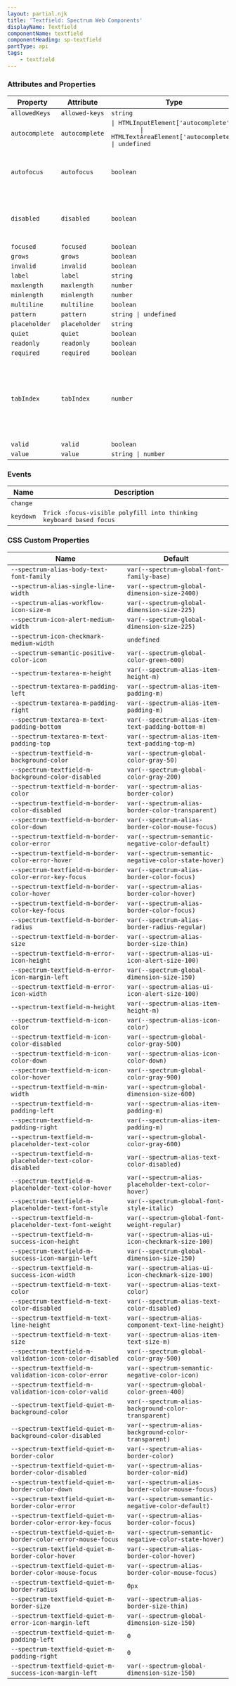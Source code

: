 ```yaml
---
layout: partial.njk
title: 'Textfield: Spectrum Web Components'
displayName: Textfield
componentName: textfield
componentHeading: sp-textfield
partType: api
tags:
    - textfield
---
```


### Attributes and Properties

<div class="table-container">
<table class="spectrum-Table">
<thead class="spectrum-Table-head">
<tr>

<th class="spectrum-Table-headCell">
Property
</th>

<th class="spectrum-Table-headCell">
Attribute
</th>

<th class="spectrum-Table-headCell">
Type
</th>

<th class="spectrum-Table-headCell">
Default
</th>

<th class="spectrum-Table-headCell">
Description
</th>

</tr>
</thead>
<tbody class="spectrum-Table-body">

<tr class="spectrum-Table-row">

<td class="spectrum-Table-cell">
<code>allowedKeys</code>
</td>

<td class="spectrum-Table-cell">
<code>allowed-keys</code>
</td>

<td class="spectrum-Table-cell">
<code>string</code>
</td>

<td class="spectrum-Table-cell">
<code>''</code>
</td>

<td class="spectrum-Table-cell">

</td>

</tr>

<tr class="spectrum-Table-row">

<td class="spectrum-Table-cell">
<code>autocomplete</code>
</td>

<td class="spectrum-Table-cell">
<code>autocomplete</code>
</td>

<td class="spectrum-Table-cell">
<code>| HTMLInputElement['autocomplete']
        | HTMLTextAreaElement['autocomplete'] | undefined</code>
</td>

<td class="spectrum-Table-cell">
<code></code>
</td>

<td class="spectrum-Table-cell">

</td>

</tr>

<tr class="spectrum-Table-row">

<td class="spectrum-Table-cell">
<code>autofocus</code>
</td>

<td class="spectrum-Table-cell">
<code>autofocus</code>
</td>

<td class="spectrum-Table-cell">
<code>boolean</code>
</td>

<td class="spectrum-Table-cell">
<code>false</code>
</td>

<td class="spectrum-Table-cell">
When this control is rendered, focus it automatically
</td>

</tr>

<tr class="spectrum-Table-row">

<td class="spectrum-Table-cell">
<code>disabled</code>
</td>

<td class="spectrum-Table-cell">
<code>disabled</code>
</td>

<td class="spectrum-Table-cell">
<code>boolean</code>
</td>

<td class="spectrum-Table-cell">
<code>false</code>
</td>

<td class="spectrum-Table-cell">
Disable this control. It will not receive focus or events
</td>

</tr>

<tr class="spectrum-Table-row">

<td class="spectrum-Table-cell">
<code>focused</code>
</td>

<td class="spectrum-Table-cell">
<code>focused</code>
</td>

<td class="spectrum-Table-cell">
<code>boolean</code>
</td>

<td class="spectrum-Table-cell">
<code>false</code>
</td>

<td class="spectrum-Table-cell">

</td>

</tr>

<tr class="spectrum-Table-row">

<td class="spectrum-Table-cell">
<code>grows</code>
</td>

<td class="spectrum-Table-cell">
<code>grows</code>
</td>

<td class="spectrum-Table-cell">
<code>boolean</code>
</td>

<td class="spectrum-Table-cell">
<code>false</code>
</td>

<td class="spectrum-Table-cell">

</td>

</tr>

<tr class="spectrum-Table-row">

<td class="spectrum-Table-cell">
<code>invalid</code>
</td>

<td class="spectrum-Table-cell">
<code>invalid</code>
</td>

<td class="spectrum-Table-cell">
<code>boolean</code>
</td>

<td class="spectrum-Table-cell">
<code>false</code>
</td>

<td class="spectrum-Table-cell">

</td>

</tr>

<tr class="spectrum-Table-row">

<td class="spectrum-Table-cell">
<code>label</code>
</td>

<td class="spectrum-Table-cell">
<code>label</code>
</td>

<td class="spectrum-Table-cell">
<code>string</code>
</td>

<td class="spectrum-Table-cell">
<code>''</code>
</td>

<td class="spectrum-Table-cell">

</td>

</tr>

<tr class="spectrum-Table-row">

<td class="spectrum-Table-cell">
<code>maxlength</code>
</td>

<td class="spectrum-Table-cell">
<code>maxlength</code>
</td>

<td class="spectrum-Table-cell">
<code>number</code>
</td>

<td class="spectrum-Table-cell">
<code>-1</code>
</td>

<td class="spectrum-Table-cell">

</td>

</tr>

<tr class="spectrum-Table-row">

<td class="spectrum-Table-cell">
<code>minlength</code>
</td>

<td class="spectrum-Table-cell">
<code>minlength</code>
</td>

<td class="spectrum-Table-cell">
<code>number</code>
</td>

<td class="spectrum-Table-cell">
<code>-1</code>
</td>

<td class="spectrum-Table-cell">

</td>

</tr>

<tr class="spectrum-Table-row">

<td class="spectrum-Table-cell">
<code>multiline</code>
</td>

<td class="spectrum-Table-cell">
<code>multiline</code>
</td>

<td class="spectrum-Table-cell">
<code>boolean</code>
</td>

<td class="spectrum-Table-cell">
<code>false</code>
</td>

<td class="spectrum-Table-cell">

</td>

</tr>

<tr class="spectrum-Table-row">

<td class="spectrum-Table-cell">
<code>pattern</code>
</td>

<td class="spectrum-Table-cell">
<code>pattern</code>
</td>

<td class="spectrum-Table-cell">
<code>string | undefined</code>
</td>

<td class="spectrum-Table-cell">
<code></code>
</td>

<td class="spectrum-Table-cell">

</td>

</tr>

<tr class="spectrum-Table-row">

<td class="spectrum-Table-cell">
<code>placeholder</code>
</td>

<td class="spectrum-Table-cell">
<code>placeholder</code>
</td>

<td class="spectrum-Table-cell">
<code>string</code>
</td>

<td class="spectrum-Table-cell">
<code>''</code>
</td>

<td class="spectrum-Table-cell">

</td>

</tr>

<tr class="spectrum-Table-row">

<td class="spectrum-Table-cell">
<code>quiet</code>
</td>

<td class="spectrum-Table-cell">
<code>quiet</code>
</td>

<td class="spectrum-Table-cell">
<code>boolean</code>
</td>

<td class="spectrum-Table-cell">
<code>false</code>
</td>

<td class="spectrum-Table-cell">

</td>

</tr>

<tr class="spectrum-Table-row">

<td class="spectrum-Table-cell">
<code>readonly</code>
</td>

<td class="spectrum-Table-cell">
<code>readonly</code>
</td>

<td class="spectrum-Table-cell">
<code>boolean</code>
</td>

<td class="spectrum-Table-cell">
<code>false</code>
</td>

<td class="spectrum-Table-cell">

</td>

</tr>

<tr class="spectrum-Table-row">

<td class="spectrum-Table-cell">
<code>required</code>
</td>

<td class="spectrum-Table-cell">
<code>required</code>
</td>

<td class="spectrum-Table-cell">
<code>boolean</code>
</td>

<td class="spectrum-Table-cell">
<code>false</code>
</td>

<td class="spectrum-Table-cell">

</td>

</tr>

<tr class="spectrum-Table-row">

<td class="spectrum-Table-cell">
<code>tabIndex</code>
</td>

<td class="spectrum-Table-cell">
<code>tabIndex</code>
</td>

<td class="spectrum-Table-cell">
<code>number</code>
</td>

<td class="spectrum-Table-cell">
<code></code>
</td>

<td class="spectrum-Table-cell">
The tab index to apply to this control. See general documentation about
the tabindex HTML property
</td>

</tr>

<tr class="spectrum-Table-row">

<td class="spectrum-Table-cell">
<code>valid</code>
</td>

<td class="spectrum-Table-cell">
<code>valid</code>
</td>

<td class="spectrum-Table-cell">
<code>boolean</code>
</td>

<td class="spectrum-Table-cell">
<code>false</code>
</td>

<td class="spectrum-Table-cell">

</td>

</tr>

<tr class="spectrum-Table-row">

<td class="spectrum-Table-cell">
<code>value</code>
</td>

<td class="spectrum-Table-cell">
<code>value</code>
</td>

<td class="spectrum-Table-cell">
<code>string | number</code>
</td>

<td class="spectrum-Table-cell">
<code></code>
</td>

<td class="spectrum-Table-cell">

</td>

</tr>

</tbody>
</table>
</div>
    


### Events

<div class="table-container">
<table class="spectrum-Table">
<thead class="spectrum-Table-head">
<tr>

<th class="spectrum-Table-headCell">
Name
</th>

<th class="spectrum-Table-headCell">
Description
</th>

</tr>
</thead>
<tbody class="spectrum-Table-body">

<tr class="spectrum-Table-row">

<td class="spectrum-Table-cell">
<code>change</code>
</td>

<td class="spectrum-Table-cell">
<code></code>
</td>

</tr>

<tr class="spectrum-Table-row">

<td class="spectrum-Table-cell">
<code>keydown</code>
</td>

<td class="spectrum-Table-cell">
<code>Trick :focus-visible polyfill into thinking keyboard based focus</code>
</td>

</tr>

</tbody>
</table>
</div>
    

### CSS Custom Properties

<div class="table-container">
<table class="spectrum-Table">
<thead class="spectrum-Table-head">
<tr>

<th class="spectrum-Table-headCell">
Name
</th>

<th class="spectrum-Table-headCell">
Default
</th>

</tr>
</thead>
<tbody class="spectrum-Table-body">

<tr class="spectrum-Table-row">

<td class="spectrum-Table-cell">
<code>--spectrum-alias-body-text-font-family</code>
</td>

<td class="spectrum-Table-cell">
<code>var(--spectrum-global-font-family-base)</code>
</td>

</tr>

<tr class="spectrum-Table-row">

<td class="spectrum-Table-cell">
<code>--spectrum-alias-single-line-width</code>
</td>

<td class="spectrum-Table-cell">
<code>var(--spectrum-global-dimension-size-2400)</code>
</td>

</tr>

<tr class="spectrum-Table-row">

<td class="spectrum-Table-cell">
<code>--spectrum-alias-workflow-icon-size-m</code>
</td>

<td class="spectrum-Table-cell">
<code>var(--spectrum-global-dimension-size-225)</code>
</td>

</tr>

<tr class="spectrum-Table-row">

<td class="spectrum-Table-cell">
<code>--spectrum-icon-alert-medium-width</code>
</td>

<td class="spectrum-Table-cell">
<code>var(--spectrum-global-dimension-size-225)</code>
</td>

</tr>

<tr class="spectrum-Table-row">

<td class="spectrum-Table-cell">
<code>--spectrum-icon-checkmark-medium-width</code>
</td>

<td class="spectrum-Table-cell">
<code>undefined</code>
</td>

</tr>

<tr class="spectrum-Table-row">

<td class="spectrum-Table-cell">
<code>--spectrum-semantic-positive-color-icon</code>
</td>

<td class="spectrum-Table-cell">
<code>var(--spectrum-global-color-green-600)</code>
</td>

</tr>

<tr class="spectrum-Table-row">

<td class="spectrum-Table-cell">
<code>--spectrum-textarea-m-height</code>
</td>

<td class="spectrum-Table-cell">
<code>var(--spectrum-alias-item-height-m)</code>
</td>

</tr>

<tr class="spectrum-Table-row">

<td class="spectrum-Table-cell">
<code>--spectrum-textarea-m-padding-left</code>
</td>

<td class="spectrum-Table-cell">
<code>var(--spectrum-alias-item-padding-m)</code>
</td>

</tr>

<tr class="spectrum-Table-row">

<td class="spectrum-Table-cell">
<code>--spectrum-textarea-m-padding-right</code>
</td>

<td class="spectrum-Table-cell">
<code>var(--spectrum-alias-item-padding-m)</code>
</td>

</tr>

<tr class="spectrum-Table-row">

<td class="spectrum-Table-cell">
<code>--spectrum-textarea-m-text-padding-bottom</code>
</td>

<td class="spectrum-Table-cell">
<code>var(--spectrum-alias-item-text-padding-bottom-m)</code>
</td>

</tr>

<tr class="spectrum-Table-row">

<td class="spectrum-Table-cell">
<code>--spectrum-textarea-m-text-padding-top</code>
</td>

<td class="spectrum-Table-cell">
<code>var(--spectrum-alias-item-text-padding-top-m)</code>
</td>

</tr>

<tr class="spectrum-Table-row">

<td class="spectrum-Table-cell">
<code>--spectrum-textfield-m-background-color</code>
</td>

<td class="spectrum-Table-cell">
<code>var(--spectrum-global-color-gray-50)</code>
</td>

</tr>

<tr class="spectrum-Table-row">

<td class="spectrum-Table-cell">
<code>--spectrum-textfield-m-background-color-disabled</code>
</td>

<td class="spectrum-Table-cell">
<code>var(--spectrum-global-color-gray-200)</code>
</td>

</tr>

<tr class="spectrum-Table-row">

<td class="spectrum-Table-cell">
<code>--spectrum-textfield-m-border-color</code>
</td>

<td class="spectrum-Table-cell">
<code>var(--spectrum-alias-border-color)</code>
</td>

</tr>

<tr class="spectrum-Table-row">

<td class="spectrum-Table-cell">
<code>--spectrum-textfield-m-border-color-disabled</code>
</td>

<td class="spectrum-Table-cell">
<code>var(--spectrum-alias-border-color-transparent)</code>
</td>

</tr>

<tr class="spectrum-Table-row">

<td class="spectrum-Table-cell">
<code>--spectrum-textfield-m-border-color-down</code>
</td>

<td class="spectrum-Table-cell">
<code>var(--spectrum-alias-border-color-mouse-focus)</code>
</td>

</tr>

<tr class="spectrum-Table-row">

<td class="spectrum-Table-cell">
<code>--spectrum-textfield-m-border-color-error</code>
</td>

<td class="spectrum-Table-cell">
<code>var(--spectrum-semantic-negative-color-default)</code>
</td>

</tr>

<tr class="spectrum-Table-row">

<td class="spectrum-Table-cell">
<code>--spectrum-textfield-m-border-color-error-hover</code>
</td>

<td class="spectrum-Table-cell">
<code>var(--spectrum-semantic-negative-color-state-hover)</code>
</td>

</tr>

<tr class="spectrum-Table-row">

<td class="spectrum-Table-cell">
<code>--spectrum-textfield-m-border-color-error-key-focus</code>
</td>

<td class="spectrum-Table-cell">
<code>var(--spectrum-alias-border-color-focus)</code>
</td>

</tr>

<tr class="spectrum-Table-row">

<td class="spectrum-Table-cell">
<code>--spectrum-textfield-m-border-color-hover</code>
</td>

<td class="spectrum-Table-cell">
<code>var(--spectrum-alias-border-color-hover)</code>
</td>

</tr>

<tr class="spectrum-Table-row">

<td class="spectrum-Table-cell">
<code>--spectrum-textfield-m-border-color-key-focus</code>
</td>

<td class="spectrum-Table-cell">
<code>var(--spectrum-alias-border-color-focus)</code>
</td>

</tr>

<tr class="spectrum-Table-row">

<td class="spectrum-Table-cell">
<code>--spectrum-textfield-m-border-radius</code>
</td>

<td class="spectrum-Table-cell">
<code>var(--spectrum-alias-border-radius-regular)</code>
</td>

</tr>

<tr class="spectrum-Table-row">

<td class="spectrum-Table-cell">
<code>--spectrum-textfield-m-border-size</code>
</td>

<td class="spectrum-Table-cell">
<code>var(--spectrum-alias-border-size-thin)</code>
</td>

</tr>

<tr class="spectrum-Table-row">

<td class="spectrum-Table-cell">
<code>--spectrum-textfield-m-error-icon-height</code>
</td>

<td class="spectrum-Table-cell">
<code>var(--spectrum-alias-ui-icon-alert-size-100)</code>
</td>

</tr>

<tr class="spectrum-Table-row">

<td class="spectrum-Table-cell">
<code>--spectrum-textfield-m-error-icon-margin-left</code>
</td>

<td class="spectrum-Table-cell">
<code>var(--spectrum-global-dimension-size-150)</code>
</td>

</tr>

<tr class="spectrum-Table-row">

<td class="spectrum-Table-cell">
<code>--spectrum-textfield-m-error-icon-width</code>
</td>

<td class="spectrum-Table-cell">
<code>var(--spectrum-alias-ui-icon-alert-size-100)</code>
</td>

</tr>

<tr class="spectrum-Table-row">

<td class="spectrum-Table-cell">
<code>--spectrum-textfield-m-height</code>
</td>

<td class="spectrum-Table-cell">
<code>var(--spectrum-alias-item-height-m)</code>
</td>

</tr>

<tr class="spectrum-Table-row">

<td class="spectrum-Table-cell">
<code>--spectrum-textfield-m-icon-color</code>
</td>

<td class="spectrum-Table-cell">
<code>var(--spectrum-alias-icon-color)</code>
</td>

</tr>

<tr class="spectrum-Table-row">

<td class="spectrum-Table-cell">
<code>--spectrum-textfield-m-icon-color-disabled</code>
</td>

<td class="spectrum-Table-cell">
<code>var(--spectrum-global-color-gray-500)</code>
</td>

</tr>

<tr class="spectrum-Table-row">

<td class="spectrum-Table-cell">
<code>--spectrum-textfield-m-icon-color-down</code>
</td>

<td class="spectrum-Table-cell">
<code>var(--spectrum-alias-icon-color-down)</code>
</td>

</tr>

<tr class="spectrum-Table-row">

<td class="spectrum-Table-cell">
<code>--spectrum-textfield-m-icon-color-hover</code>
</td>

<td class="spectrum-Table-cell">
<code>var(--spectrum-global-color-gray-900)</code>
</td>

</tr>

<tr class="spectrum-Table-row">

<td class="spectrum-Table-cell">
<code>--spectrum-textfield-m-min-width</code>
</td>

<td class="spectrum-Table-cell">
<code>var(--spectrum-global-dimension-size-600)</code>
</td>

</tr>

<tr class="spectrum-Table-row">

<td class="spectrum-Table-cell">
<code>--spectrum-textfield-m-padding-left</code>
</td>

<td class="spectrum-Table-cell">
<code>var(--spectrum-alias-item-padding-m)</code>
</td>

</tr>

<tr class="spectrum-Table-row">

<td class="spectrum-Table-cell">
<code>--spectrum-textfield-m-padding-right</code>
</td>

<td class="spectrum-Table-cell">
<code>var(--spectrum-alias-item-padding-m)</code>
</td>

</tr>

<tr class="spectrum-Table-row">

<td class="spectrum-Table-cell">
<code>--spectrum-textfield-m-placeholder-text-color</code>
</td>

<td class="spectrum-Table-cell">
<code>var(--spectrum-global-color-gray-600)</code>
</td>

</tr>

<tr class="spectrum-Table-row">

<td class="spectrum-Table-cell">
<code>--spectrum-textfield-m-placeholder-text-color-disabled</code>
</td>

<td class="spectrum-Table-cell">
<code>var(--spectrum-alias-text-color-disabled)</code>
</td>

</tr>

<tr class="spectrum-Table-row">

<td class="spectrum-Table-cell">
<code>--spectrum-textfield-m-placeholder-text-color-hover</code>
</td>

<td class="spectrum-Table-cell">
<code>var(--spectrum-alias-placeholder-text-color-hover)</code>
</td>

</tr>

<tr class="spectrum-Table-row">

<td class="spectrum-Table-cell">
<code>--spectrum-textfield-m-placeholder-text-font-style</code>
</td>

<td class="spectrum-Table-cell">
<code>var(--spectrum-global-font-style-italic)</code>
</td>

</tr>

<tr class="spectrum-Table-row">

<td class="spectrum-Table-cell">
<code>--spectrum-textfield-m-placeholder-text-font-weight</code>
</td>

<td class="spectrum-Table-cell">
<code>var(--spectrum-global-font-weight-regular)</code>
</td>

</tr>

<tr class="spectrum-Table-row">

<td class="spectrum-Table-cell">
<code>--spectrum-textfield-m-success-icon-height</code>
</td>

<td class="spectrum-Table-cell">
<code>var(--spectrum-alias-ui-icon-checkmark-size-100)</code>
</td>

</tr>

<tr class="spectrum-Table-row">

<td class="spectrum-Table-cell">
<code>--spectrum-textfield-m-success-icon-margin-left</code>
</td>

<td class="spectrum-Table-cell">
<code>var(--spectrum-global-dimension-size-150)</code>
</td>

</tr>

<tr class="spectrum-Table-row">

<td class="spectrum-Table-cell">
<code>--spectrum-textfield-m-success-icon-width</code>
</td>

<td class="spectrum-Table-cell">
<code>var(--spectrum-alias-ui-icon-checkmark-size-100)</code>
</td>

</tr>

<tr class="spectrum-Table-row">

<td class="spectrum-Table-cell">
<code>--spectrum-textfield-m-text-color</code>
</td>

<td class="spectrum-Table-cell">
<code>var(--spectrum-alias-text-color)</code>
</td>

</tr>

<tr class="spectrum-Table-row">

<td class="spectrum-Table-cell">
<code>--spectrum-textfield-m-text-color-disabled</code>
</td>

<td class="spectrum-Table-cell">
<code>var(--spectrum-alias-text-color-disabled)</code>
</td>

</tr>

<tr class="spectrum-Table-row">

<td class="spectrum-Table-cell">
<code>--spectrum-textfield-m-text-line-height</code>
</td>

<td class="spectrum-Table-cell">
<code>var(--spectrum-alias-component-text-line-height)</code>
</td>

</tr>

<tr class="spectrum-Table-row">

<td class="spectrum-Table-cell">
<code>--spectrum-textfield-m-text-size</code>
</td>

<td class="spectrum-Table-cell">
<code>var(--spectrum-alias-item-text-size-m)</code>
</td>

</tr>

<tr class="spectrum-Table-row">

<td class="spectrum-Table-cell">
<code>--spectrum-textfield-m-validation-icon-color-disabled</code>
</td>

<td class="spectrum-Table-cell">
<code>var(--spectrum-global-color-gray-500)</code>
</td>

</tr>

<tr class="spectrum-Table-row">

<td class="spectrum-Table-cell">
<code>--spectrum-textfield-m-validation-icon-color-error</code>
</td>

<td class="spectrum-Table-cell">
<code>var(--spectrum-semantic-negative-color-icon)</code>
</td>

</tr>

<tr class="spectrum-Table-row">

<td class="spectrum-Table-cell">
<code>--spectrum-textfield-m-validation-icon-color-valid</code>
</td>

<td class="spectrum-Table-cell">
<code>var(--spectrum-global-color-green-400)</code>
</td>

</tr>

<tr class="spectrum-Table-row">

<td class="spectrum-Table-cell">
<code>--spectrum-textfield-quiet-m-background-color</code>
</td>

<td class="spectrum-Table-cell">
<code>var(--spectrum-alias-background-color-transparent)</code>
</td>

</tr>

<tr class="spectrum-Table-row">

<td class="spectrum-Table-cell">
<code>--spectrum-textfield-quiet-m-background-color-disabled</code>
</td>

<td class="spectrum-Table-cell">
<code>var(--spectrum-alias-background-color-transparent)</code>
</td>

</tr>

<tr class="spectrum-Table-row">

<td class="spectrum-Table-cell">
<code>--spectrum-textfield-quiet-m-border-color</code>
</td>

<td class="spectrum-Table-cell">
<code>var(--spectrum-alias-border-color)</code>
</td>

</tr>

<tr class="spectrum-Table-row">

<td class="spectrum-Table-cell">
<code>--spectrum-textfield-quiet-m-border-color-disabled</code>
</td>

<td class="spectrum-Table-cell">
<code>var(--spectrum-alias-border-color-mid)</code>
</td>

</tr>

<tr class="spectrum-Table-row">

<td class="spectrum-Table-cell">
<code>--spectrum-textfield-quiet-m-border-color-down</code>
</td>

<td class="spectrum-Table-cell">
<code>var(--spectrum-alias-border-color-mouse-focus)</code>
</td>

</tr>

<tr class="spectrum-Table-row">

<td class="spectrum-Table-cell">
<code>--spectrum-textfield-quiet-m-border-color-error</code>
</td>

<td class="spectrum-Table-cell">
<code>var(--spectrum-semantic-negative-color-default)</code>
</td>

</tr>

<tr class="spectrum-Table-row">

<td class="spectrum-Table-cell">
<code>--spectrum-textfield-quiet-m-border-color-error-key-focus</code>
</td>

<td class="spectrum-Table-cell">
<code>var(--spectrum-alias-border-color-focus)</code>
</td>

</tr>

<tr class="spectrum-Table-row">

<td class="spectrum-Table-cell">
<code>--spectrum-textfield-quiet-m-border-color-error-mouse-focus</code>
</td>

<td class="spectrum-Table-cell">
<code>var(--spectrum-semantic-negative-color-state-hover)</code>
</td>

</tr>

<tr class="spectrum-Table-row">

<td class="spectrum-Table-cell">
<code>--spectrum-textfield-quiet-m-border-color-hover</code>
</td>

<td class="spectrum-Table-cell">
<code>var(--spectrum-alias-border-color-hover)</code>
</td>

</tr>

<tr class="spectrum-Table-row">

<td class="spectrum-Table-cell">
<code>--spectrum-textfield-quiet-m-border-color-mouse-focus</code>
</td>

<td class="spectrum-Table-cell">
<code>var(--spectrum-alias-border-color-mouse-focus)</code>
</td>

</tr>

<tr class="spectrum-Table-row">

<td class="spectrum-Table-cell">
<code>--spectrum-textfield-quiet-m-border-radius</code>
</td>

<td class="spectrum-Table-cell">
<code>0px</code>
</td>

</tr>

<tr class="spectrum-Table-row">

<td class="spectrum-Table-cell">
<code>--spectrum-textfield-quiet-m-border-size</code>
</td>

<td class="spectrum-Table-cell">
<code>var(--spectrum-alias-border-size-thin)</code>
</td>

</tr>

<tr class="spectrum-Table-row">

<td class="spectrum-Table-cell">
<code>--spectrum-textfield-quiet-m-error-icon-margin-left</code>
</td>

<td class="spectrum-Table-cell">
<code>var(--spectrum-global-dimension-size-150)</code>
</td>

</tr>

<tr class="spectrum-Table-row">

<td class="spectrum-Table-cell">
<code>--spectrum-textfield-quiet-m-padding-left</code>
</td>

<td class="spectrum-Table-cell">
<code>0</code>
</td>

</tr>

<tr class="spectrum-Table-row">

<td class="spectrum-Table-cell">
<code>--spectrum-textfield-quiet-m-padding-right</code>
</td>

<td class="spectrum-Table-cell">
<code>0</code>
</td>

</tr>

<tr class="spectrum-Table-row">

<td class="spectrum-Table-cell">
<code>--spectrum-textfield-quiet-m-success-icon-margin-left</code>
</td>

<td class="spectrum-Table-cell">
<code>var(--spectrum-global-dimension-size-150)</code>
</td>

</tr>

</tbody>
</table>
</div>
    